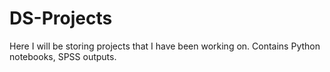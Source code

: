 # DS-Projects
Here I will be storing projects that I have been working on. 
Contains Python notebooks, SPSS outputs.
